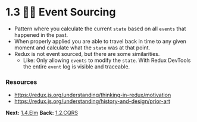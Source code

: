 # 1.3 👩‍🎤 Event Sourcing

- Pattern where you calculate the current `state` based on all `events` that happened in the past. 
- When properly applied you are able to travel back in time to any given moment and calculate what the `state` was at that point. 
- Redux is not event sourced, but there are some similarities. 
	- Like: Only allowing `events` to modify the `state`. With Redux DevTools the entire `event` log is visible and traceable. 

### Resources
- https://redux.js.org/understanding/thinking-in-redux/motivation
- https://redux.js.org/understanding/history-and-design/prior-art

**Next:** [1.4.Elm](1.4.Elm.md)
**Back:** [1.2.CQRS](1.2.CQRS.md)